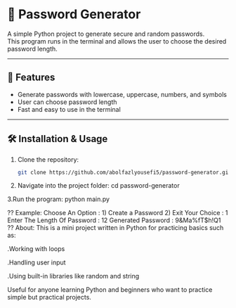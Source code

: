 # 🔑 Password Generator

A simple Python project to generate secure and random passwords.  
This program runs in the terminal and allows the user to choose the desired password length.

---

## 🚀 Features
- Generate passwords with lowercase, uppercase, numbers, and symbols  
- User can choose password length  
- Fast and easy to use in the terminal  

---

## 🛠️ Installation & Usage

1. Clone the repository:
   ```bash
   git clone https://github.com/abolfazlyousefi5/password-generator.git
2. Navigate into the project folder:
cd password-generator

3.Run the program:
python main.py

?? Example:
Choose An Option : 
    1) Create a Password
    2) Exit
Your Choice : 1
Enter The Length Of Password : 12
Generated Password : 9&Ma%fT$h!Q1
?? About:
This is a mini project written in Python for practicing basics such as:

.Working with loops

.Handling user input

.Using built-in libraries like random and string

Useful for anyone learning Python and beginners who want to practice simple but practical projects.
